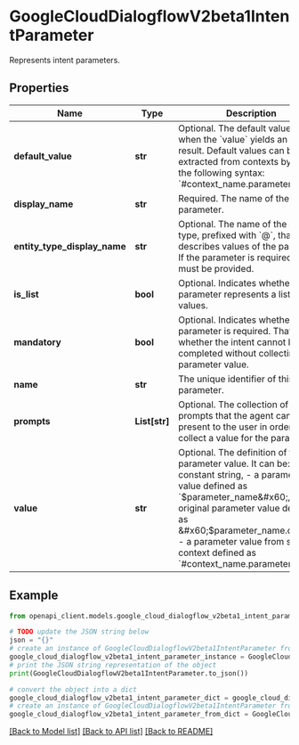 # GoogleCloudDialogflowV2beta1IntentParameter

Represents intent parameters.

## Properties

Name | Type | Description | Notes
------------ | ------------- | ------------- | -------------
**default_value** | **str** | Optional. The default value to use when the &#x60;value&#x60; yields an empty result. Default values can be extracted from contexts by using the following syntax: &#x60;#context_name.parameter_name&#x60;. | [optional] 
**display_name** | **str** | Required. The name of the parameter. | [optional] 
**entity_type_display_name** | **str** | Optional. The name of the entity type, prefixed with &#x60;@&#x60;, that describes values of the parameter. If the parameter is required, this must be provided. | [optional] 
**is_list** | **bool** | Optional. Indicates whether the parameter represents a list of values. | [optional] 
**mandatory** | **bool** | Optional. Indicates whether the parameter is required. That is, whether the intent cannot be completed without collecting the parameter value. | [optional] 
**name** | **str** | The unique identifier of this parameter. | [optional] 
**prompts** | **List[str]** | Optional. The collection of prompts that the agent can present to the user in order to collect a value for the parameter. | [optional] 
**value** | **str** | Optional. The definition of the parameter value. It can be: - a constant string, - a parameter value defined as &#x60;$parameter_name&#x60;, - an original parameter value defined as &#x60;$parameter_name.original&#x60;, - a parameter value from some context defined as &#x60;#context_name.parameter_name&#x60;. | [optional] 

## Example

```python
from openapi_client.models.google_cloud_dialogflow_v2beta1_intent_parameter import GoogleCloudDialogflowV2beta1IntentParameter

# TODO update the JSON string below
json = "{}"
# create an instance of GoogleCloudDialogflowV2beta1IntentParameter from a JSON string
google_cloud_dialogflow_v2beta1_intent_parameter_instance = GoogleCloudDialogflowV2beta1IntentParameter.from_json(json)
# print the JSON string representation of the object
print(GoogleCloudDialogflowV2beta1IntentParameter.to_json())

# convert the object into a dict
google_cloud_dialogflow_v2beta1_intent_parameter_dict = google_cloud_dialogflow_v2beta1_intent_parameter_instance.to_dict()
# create an instance of GoogleCloudDialogflowV2beta1IntentParameter from a dict
google_cloud_dialogflow_v2beta1_intent_parameter_from_dict = GoogleCloudDialogflowV2beta1IntentParameter.from_dict(google_cloud_dialogflow_v2beta1_intent_parameter_dict)
```
[[Back to Model list]](../README.md#documentation-for-models) [[Back to API list]](../README.md#documentation-for-api-endpoints) [[Back to README]](../README.md)


